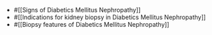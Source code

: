 - #[[Signs of Diabetics Mellitus Nephropathy]]
- #[[Indications for kidney biopsy in Diabetics Mellitus Nephropathy]]
- #[[Biopsy features of Diabetics Mellitus Nephropathy]]
